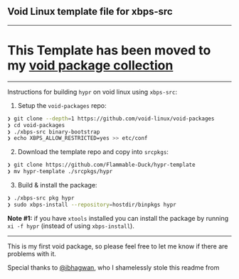 ## Void Linux template file for xbps-src

---
# This Template has been moved to my [void package collection](https://github.com/Flammable-Duck/duck-void-packages) 
---

Instructions for building `hypr` on void linux using `xbps-src`:

1. Setup the `void-packages` repo:

```sh
❯ git clone --depth=1 https://github.com/void-linux/void-packages
❯ cd void-packages
❯ ./xbps-src binary-bootstrap
❯ echo XBPS_ALLOW_RESTRICTED=yes >> etc/conf
```

2. Download the template repo and copy into `srcpkgs`:

```sh
❯ git clone https://github.com/Flammable-Duck/hypr-template
❯ mv hypr-template ./srcpkgs/hypr
```

3. Build & install the package:

```sh
❯ ./xbps-src pkg hypr
❯ sudo xbps-install --repository=hostdir/binpkgs hypr
```

**Note #1:** if you have `xtools` installed you can install the package by running `xi -f hypr` (instead of using `xbps-install`).

---
This is my first void package, so please feel free to let me know if there are problems with it.

Special thanks to [@ibhagwan](https://github.com/ibhagwan), who I shamelessly stole this readme from
